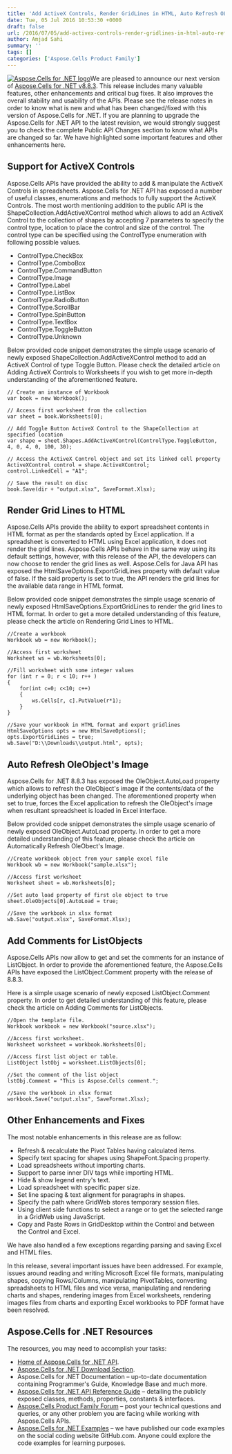 ```yaml
---
title: 'Add ActiveX Controls, Render GridLines in HTML, Auto Refresh OLE Object''s Image and many more with Aspose.Cells for .NET 8.8.3'
date: Tue, 05 Jul 2016 10:53:30 +0000
draft: false
url: /2016/07/05/add-activex-controls-render-gridlines-in-html-auto-refresh-ole-objects-image-and-many-more-with-aspose.cells-for-.net-8.8.3/
author: Amjad Sahi
summary: ''
tags: []
categories: ['Aspose.Cells Product Family']
---
```


[![Aspose.Cells for .NET logo][1]](http://www.aspose.com/.net/excel-component.aspx "Aspose.Cells for .NET API")We are pleased to announce our next version of [Aspose.Cells for .NET v8.8.3][2]. This release includes many valuable features, other enhancements and critical bug fixes. It also improves the overall stability and usability of the APIs. Please see the release notes in order to know what is new and what has been changed/fixed with this version of Aspose.Cells for .NET. If you are planning to upgrade the Aspose.Cells for .NET API to the latest revision, we would strongly suggest you to check the complete Public API Changes section to know what APIs are changed so far. We have highlighted some important features and other enhancements here.

## Support for ActiveX Controls

Aspose.Cells APIs have provided the ability to add & manipulate the ActiveX Controls in spreadsheets. Aspose.Cells for .NET API has exposed a number of useful classes, enumerations and methods to fully support the ActiveX Controls. The most worth mentioning addition to the public API is the ShapeCollection.AddActiveXControl method which allows to add an ActiveX Control to the collection of shapes by accepting 7 parameters to specify the control type, location to place the control and size of the control. The control type can be specified using the ControlType enumeration with following possible values.

*   ControlType.CheckBox
*   ControlType.ComboBox
*   ControlType.CommandButton
*   ControlType.Image
*   ControlType.Label
*   ControlType.ListBox
*   ControlType.RadioButton
*   ControlType.ScrollBar
*   ControlType.SpinButton
*   ControlType.TextBox
*   ControlType.ToggleButton
*   ControlType.Unknown

Below provided code snippet demonstrates the simple usage scenario of newly exposed ShapeCollection.AddActiveXControl method to add an ActiveX Control of type Toggle Button. Please check the detailed article on Adding ActiveX Controls to Worksheets if you wish to get more in-depth understanding of the aforementioned feature.

```
// Create an instance of Workbook
var book = new Workbook();

// Access first worksheet from the collection
var sheet = book.Worksheets[0];

// Add Toggle Button ActiveX Control to the ShapeCollection at specified location
var shape = sheet.Shapes.AddActiveXControl(ControlType.ToggleButton, 4, 0, 4, 0, 100, 30);

// Access the ActiveX Control object and set its linked cell property
ActiveXControl control = shape.ActiveXControl;
control.LinkedCell = "A1";

// Save the result on disc
book.Save(dir + "output.xlsx", SaveFormat.Xlsx);
```

## Render Grid Lines to HTML

Aspose.Cells APIs provide the ability to export spreadsheet contents in HTML format as per the standards opted by Excel application. If a spreadsheet is converted to HTML using Excel application, it does not render the grid lines. Aspose.Cells APIs behave in the same way using its default settings, however, with this release of the API, the developers can now choose to render the grid lines as well. Aspose.Cells for Java API has exposed the HtmlSaveOptions.ExportGridLines property with default value of false. If the said property is set to true, the API renders the grid lines for the available data range in HTML format.

Below provided code snippet demonstrates the simple usage scenario of newly exposed HtmlSaveOptions.ExportGridLines to render the grid lines to HTML format. In order to get a more detailed understanding of this feature, please check the article on Rendering Grid Lines to HTML.

```
//Create a workbook
Workbook wb = new Workbook();

//Access first worksheet
Worksheet ws = wb.Worksheets[0];

//Fill worksheet with some integer values
for (int r = 0; r < 10; r++ )
{
    for(int c=0; c<10; c++)
    {
        ws.Cells[r, c].PutValue(r*1);
    }
}

//Save your workbook in HTML format and export gridlines
HtmlSaveOptions opts = new HtmlSaveOptions();
opts.ExportGridLines = true;
wb.Save("D:\\Downloads\\output.html", opts);
```

## Auto Refresh OleObject's Image

Aspose.Cells for .NET 8.8.3 has exposed the OleObject.AutoLoad property which allows to refresh the OleObject's image if the contents/data of the underlying object has been changed. The aforementioned property when set to true, forces the Excel application to refresh the OleObject's image when resultant spreadsheet is loaded in Excel interface.

Below provided code snippet demonstrates the simple usage scenario of newly exposed OleObject.AutoLoad property. In order to get a more detailed understanding of this feature, please check the article on Automatically Refresh OleObect's Image.

```
//Create workbook object from your sample excel file
Workbook wb = new Workbook("sample.xlsx");

//Access first worksheet
Worksheet sheet = wb.Worksheets[0];

//Set auto load property of first ole object to true
sheet.OleObjects[0].AutoLoad = true;

//Save the workbook in xlsx format
wb.Save("output.xlsx", SaveFormat.Xlsx);
```

## Add Comments for ListObjects

Aspose.Cells APIs now allow to get and set the comments for an instance of ListObject. In order to provide the aforementioned feature, the Aspose.Cells APIs have exposed the ListObject.Comment property with the release of 8.8.3.

Here is a simple usage scenario of newly exposed ListObject.Comment property. In order to get detailed understanding of this feature, please check the article on Adding Comments for ListObjects.

```
//Open the template file.
Workbook workbook = new Workbook("source.xlsx");

//Access first worksheet.
Worksheet worksheet = workbook.Worksheets[0];

//Access first list object or table.
ListObject lstObj = worksheet.ListObjects[0];

//Set the comment of the list object
lstObj.Comment = "This is Aspose.Cells comment.";

//Save the workbook in xlsx format
workbook.Save("output.xlsx", SaveFormat.Xlsx);
```

## Other Enhancements and Fixes

The most notable enhancements in this release are as follow:

*   Refresh & recalculate the Pivot Tables having calculated items.
*   Specify text spacing for shapes using ShapeFont.Spacing property.
*   Load spreadsheets without importing charts.
*   Support to parse inner DIV tags while importing HTML.
*   Hide & show legend entry's text.
*   Load spreadsheet with specific paper size.
*   Set line spacing & text alignment for paragraphs in shapes.
*   Specify the path where GridWeb stores temporary session files.
*   Using client side functions to select a range or to get the selected range in a GridWeb using JavaScript.
*   Copy and Paste Rows in GridDesktop within the Control and between the Control and Excel.

We have also handled a few exceptions regarding parsing and saving Excel and HTML files.

In this release, several important issues have been addressed. For example, issues around reading and writing Microsoft Excel file formats, manipulating shapes, copying Rows/Columns, manipulating PivotTables, converting spreadsheets to HTML files and vice versa, manipulating and rendering charts and shapes, rendering images from Excel worksheets, rendering images files from charts and exporting Excel workbooks to PDF format have been resolved.

## Aspose.Cells for .NET Resources

The resources, you may need to accomplish your tasks:

*   [Home of Aspose.Cells for .NET API][3].
*   [Aspose.Cells for .NET Download Section][4].
*   Aspose.Cells for .NET Documentation – up-to-date documentation containing Programmer's Guide, Knowledge Base and much more.
*   [Aspose.Cells for .NET API Reference Guide][5] – detailing the publicly exposed classes, methods, properties, constants & interfaces.
*   [Aspose.Cells Product Family Forum][6] – post your technical questions and queries, or any other problem you are facing while working with Aspose.Cells APIs.
*   [Aspose.Cells for .NET Examples][7] – we have published our code examples on the social coding website GitHub.com. Anyone could explore the code examples for learning purposes.




[1]: https://blog.aspose.com/wp-content/uploads/sites/2/2013/08/aspose-Cells-for-net_100.png "Aspose.Cells for .NET logo"
[2]: http://www.aspose.com/downloads/cells/net/new-releases/aspose.cells-for-.net-8.8.3/
[3]: http://www.aspose.com/.net/excel-component.aspx
[4]: http://www.aspose.com/downloads/cells/net
[5]: http://www.aspose.com/api/net/cells
[6]: https://forum.aspose.com/
[7]: https://github.com/aspose-cells/Aspose.Cells-for-.NET




